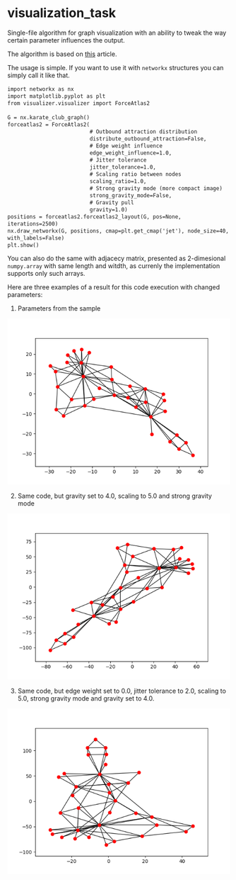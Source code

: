 # visualization_task
Single-file algorithm for graph visualization with an ability to tweak the way certain parameter influences the output.

The algorithm is based on [this](https://journals.plos.org/plosone/article?id=10.1371/journal.pone.0098679) article.

The usage is simple. If you want to use it with ```networkx``` structures you can simply call it like that.

```python3
import networkx as nx
import matplotlib.pyplot as plt
from visualizer.visualizer import ForceAtlas2

G = nx.karate_club_graph()
forceatlas2 = ForceAtlas2(
                          # Outbound attraction distribution
                          distribute_outbound_attraction=False,
                          # Edge weight influence
                          edge_weight_influence=1.0,
                          # Jitter tolerance
                          jitter_tolerance=1.0,
                          # Scaling ratio between nodes
                          scaling_ratio=1.0,
                          # Strong gravity mode (more compact image)
                          strong_gravity_mode=False,
                          # Gravity pull
                          gravity=1.0)
positions = forceatlas2.forceatlas2_layout(G, pos=None, iterations=2500)
nx.draw_networkx(G, positions, cmap=plt.get_cmap('jet'), node_size=40, with_labels=False)
plt.show()
```

You can also do the same with adjacecy matrix, presented as 2-dimesional ```numpy.array``` with same length and witdth, as currenly the implementation supports only such arrays.


Here are three examples of a result for this code execution with changed parameters:
1. Parameters from the sample

![First sample](https://github.com/krivchnik/visualization_task/blob/master/sample_images/Sample_parameters.png)

2. Same code, but gravity set to 4.0, scaling to 5.0 and strong gravity mode

![Second sample](https://github.com/krivchnik/visualization_task/blob/master/sample_images/StrongGravity4Scaling5.png)

3. Same code, but edge weight set to 0.0, jitter tolerance to 2.0, scaling to 5.0, strong gravity mode and gravity set to 4.0.

![Third sample](https://github.com/krivchnik/visualization_task/blob/master/sample_images/EdgeWeight0Jitter2Scaling5StrongGravity4.png)
